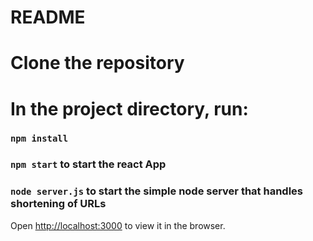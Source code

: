 # README

# Clone the repository
# In the project directory, run:
### `npm install`
### `npm start` to start the react App
### `node server.js` to start the simple node server that handles shortening of URLs
Open [http://localhost:3000](http://localhost:3000) to view it in the browser.
